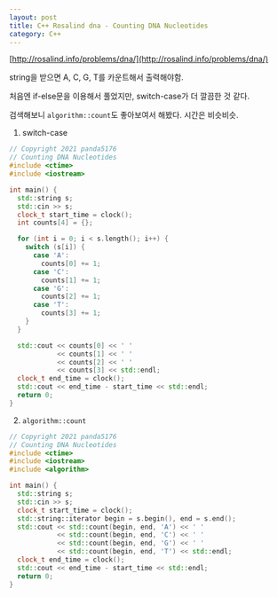 ```yaml
---
layout: post
title: C++ Rosalind dna - Counting DNA Nucleotides
category: C++
---
```


[http://rosalind.info/problems/dna/](http://rosalind.info/problems/dna/)

string을 받으면 A, C, G, T를 카운트해서 출력해야함.

처음엔 if-else문을 이용해서 풀었지만, switch-case가 더 깔끔한 것 같다.

검색해보니 `algorithm::count`도 좋아보여서 해봤다. 시간은 비슷비슷.

<!--description-->

1. switch-case
```C++
// Copyright 2021 panda5176
// Counting DNA Nucleotides
#include <ctime>
#include <iostream>

int main() {
  std::string s;
  std::cin >> s;
  clock_t start_time = clock();
  int counts[4] = {};

  for (int i = 0; i < s.length(); i++) {
    switch (s[i]) {
      case 'A':
        counts[0] += 1;
      case 'C':
        counts[1] += 1;
      case 'G':
        counts[2] += 1;
      case 'T':
        counts[3] += 1;
    }
  }

  std::cout << counts[0] << ' '
            << counts[1] << ' '
            << counts[2] << ' '
            << counts[3] << std::endl;
  clock_t end_time = clock();
  std::cout << end_time - start_time << std::endl;
  return 0;
}
```

2. `algorithm::count`
```C++
// Copyright 2021 panda5176
// Counting DNA Nucleotides
#include <ctime>
#include <iostream>
#include <algorithm>

int main() {
  std::string s;
  std::cin >> s;
  clock_t start_time = clock();
  std::string::iterator begin = s.begin(), end = s.end();
  std::cout << std::count(begin, end, 'A') << ' '
            << std::count(begin, end, 'C') << ' '
            << std::count(begin, end, 'G') << ' '
            << std::count(begin, end, 'T') << std::endl;
  clock_t end_time = clock();
  std::cout << end_time - start_time << std::endl;
  return 0;
}
```